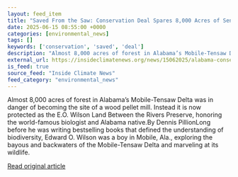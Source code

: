 ```yaml
---
layout: feed_item
title: "Saved From the Saw: Conservation Deal Spares 8,000 Acres of Sensitive Land in Alabama From Becoming a Wood Pellet Mill"
date: 2025-06-15 08:55:00 +0000
categories: [environmental_news]
tags: []
keywords: ['conservation', 'saved', 'deal']
description: "Almost 8,000 acres of forest in Alabama’s Mobile-Tensaw Delta was in danger of becoming the site of a wood pellet mill"
external_url: https://insideclimatenews.org/news/15062025/alabama-conservation-saves-land-from-becoming-wood-pellet-mill/
is_feed: true
source_feed: "Inside Climate News"
feed_category: "environmental_news"
---
```


Almost 8,000 acres of forest in Alabama’s Mobile-Tensaw Delta was in danger of becoming the site of a wood pellet mill. Instead it is now protected as the E.O. Wilson Land Between the Rivers Preserve, honoring the world-famous biologist and Alabama native.By Dennis PillionLong before he was writing bestselling books that defined the understanding of biodiversity, Edward O. Wilson was a boy in Mobile, Ala., exploring the bayous and backwaters of the Mobile-Tensaw Delta and marveling at its wildlife.

[Read original article](https://insideclimatenews.org/news/15062025/alabama-conservation-saves-land-from-becoming-wood-pellet-mill/)
